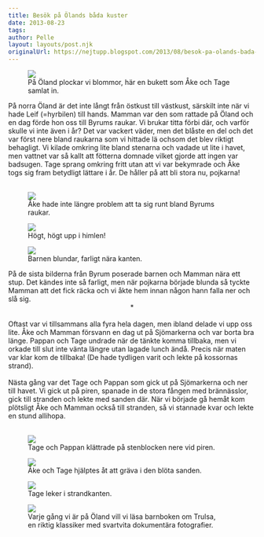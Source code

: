 ```yaml
---
title: Besök på Ölands båda kuster
date: 2013-08-23
tags: 	
author: Pelle
layout: layouts/post.njk
originalUrl: https://nejtupp.blogspot.com/2013/08/besok-pa-olands-bada-kuster.html
---
```




<figure>
	<img src="../../../../img/O%CC%88land+-+so%CC%88ndag-PERK7039.jpg">
	<figcaption>På Öland plockar vi blommor, här en bukett som Åke och Tage samlat in.</figcaption>
</figure>På norra Öland är det inte långt från östkust till västkust, särskilt inte när vi hade Leif (=hyrbilen) till hands. Mamman var den som rattade på Öland och en dag förde hon oss till Byrums raukar. Vi brukar titta förbi där, och varför skulle vi inte även i år? Det var vackert väder, men det blåste en del och det var först nere bland raukarna som vi hittade lä ochsom det blev riktigt behagligt. Vi kilade omkring lite bland stenarna och vadade ut lite i havet, men vattnet var så kallt att fötterna domnade vilket gjorde att ingen var badsugen. Tage sprang omkring fritt utan att vi var bekymrade och Åke togs sig fram betydligt lättare i år. De håller på att bli stora nu, pojkarna!<br><br>

<figure>
	<img src="../../../../img/O%CC%88land+-+Byrums+raukar-PERK6958.jpg">
	<figcaption>Åke hade inte längre problem att ta sig runt bland Byrums raukar.</figcaption>
</figure>

<figure>
	<img src="../../../../img/O%CC%88land+-+Byrums+raukar-PERK6982.jpg">
	<figcaption>Högt, högt upp i himlen!</figcaption>
</figure>

<figure>
	<img src="../../../../img/O%CC%88land+-+Byrums+raukar-PERK6987.jpg">
	<figcaption>Barnen blundar, farligt nära kanten.</figcaption>
</figure>På de sista bilderna från Byrum poserade barnen och Mamman nära ett stup. Det kändes inte så farligt, men när pojkarna började blunda så tyckte Mamman att det fick räcka och vi åkte hem innan någon hann falla ner och slå sig.</div><br><div style="text-align: center;">*</div><br>Oftast var vi tillsammans alla fyra hela dagen, men ibland delade vi upp oss lite. Åke och Mamman försvann en dag ut på Sjömarkerna och var borta bra länge. Pappan och Tage undrade när de tänkte komma tillbaka, men vi orkade till slut inte vänta längre utan lagade lunch ändå. Precis när maten var klar kom de tillbaka! (De hade tydligen varit och lekte på kossornas strand).<br><br>Nästa gång var det Tage och Pappan som gick ut på Sjömarkerna och ner till havet. Vi gick ut på piren, spanade in de stora fången med brännässlor, gick till stranden och lekte med sanden där. När vi började gå hemåt kom plötsligt Åke och Mamman också till stranden, så vi stannade kvar och lekte en stund allihopa.<br><br>

<figure>
	<img src="../../../../img/O%CC%88land+-+so%CC%88ndag-PERK7057.jpg">
	<figcaption>Tage och Pappan klättrade på stenblocken nere vid piren.</figcaption>
</figure>

<figure>
	<img src="../../../../img/O%CC%88land+-+so%CC%88ndag-PERK7102.jpg">
	<figcaption>Åke och Tage hjälptes åt att gräva i den blöta sanden.</figcaption>
</figure>

<figure>
	<img src="../../../../img/O%CC%88land+-+so%CC%88ndag-PERK7130.jpg">
	<figcaption>Tage leker i strandkanten.</figcaption>
</figure>

<figure>
	<img src="../../../../img/O%CC%88land+-+so%CC%88ndag-PERK7135.jpg">
	<figcaption>Varje gång vi är på Öland vill vi läsa barnboken om Trulsa, <br>en riktig klassiker med svartvita dokumentära fotografier.</figcaption>
</figure>
